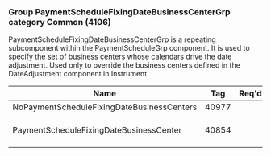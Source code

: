 ### Group PaymentScheduleFixingDateBusinessCenterGrp category Common (4106)

PaymentScheduleFixingDateBusinessCenterGrp is a repeating subcomponent within the PaymentScheduleGrp component. It is used to specify the set of business centers whose calendars drive the date adjustment. Used only to override the business centers defined in the DateAdjustment component in Instrument.

| Name                                       | Tag   | Req'd | Documentation                                                      |
|--------------------------------------------|-------|----------|--------------------------------------------------------------------|
| NoPaymentScheduleFixingDateBusinessCenters | 40977 |       |                                                                    |
| PaymentScheduleFixingDateBusinessCenter    | 40854 |       | Required if NoPaymentScheduleFixingDateBusinessCenters(40944) > 0. |

